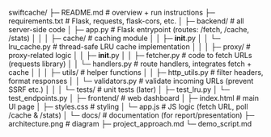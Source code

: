 swiftcache/
├─ README.md                # overview + run instructions
├─ requirements.txt         # Flask, requests, flask-cors, etc.
│
├─ backend/                 # all server-side code
│  ├─ app.py                # Flask entrypoint (routes: /fetch, /cache, /stats)
│  │
│  ├─ cache/                # caching module
│  │  ├─ __init__.py
│  │  └─ lru_cache.py       # thread-safe LRU cache implementation
│  │
│  ├─ proxy/                # proxy-related logic
│  │  ├─ __init__.py
│  │  ├─ fetcher.py         # code to fetch URLs (requests library)
│  │  └─ handlers.py        # route handlers, integrates fetch + cache
│  │
│  ├─ utils/                # helper functions
│  │  ├─ http_utils.py      # filter headers, format responses
│  │  └─ validators.py      # validate incoming URLs (prevent SSRF etc.)
│  │
│  └─ tests/                # unit tests (later)
│     ├─ test_lru.py
│     └─ test_endpoints.py
│
├─ frontend/                # web dashboard
│  ├─ index.html            # main UI page
│  ├─ styles.css            # styling
│  └─ app.js                # JS logic (fetch URL, poll /cache & /stats)
│
└─ docs/                    # documentation (for report/presentation)
   ├─ architecture.png       # diagram
   ├─ project_approach.md
   └─ demo_script.md